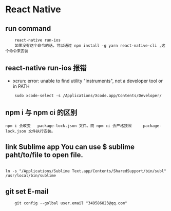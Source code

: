 # React Native

## run command

```
    react-native run-ios
    如果没有这个命令的话，可以通过 npm install -g yarn react-native-cli ,这个命令来安装

```

## react-native run-ios 报错

- xcrun: error: unable to find utility "instruments", not a developer tool or in PATH
    
```
    sudo xcode-select -s /Applications/Xcode.app/Contents/Developer/

```

## npm i 与 npm ci 的区别

```
npm i 会改变 	package-lock.json 文件。而 npm ci 会严格按照 	package-lock.json 文件执行安装。

```


##  link Sublime app  You can use $ sublime paht/to/file to open file.
```

ln -s "/Applications/Sublime Text.app/Contents/SharedSupport/bin/subl" /usr/local/bin/sublime

```

## git set E-mail 

```
	git config --golbal user.email "349586823@qq.com"

```

##

